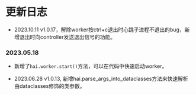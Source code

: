 # 更新日志

+ 2023.10.11 v1.0.17，解除worker按ctrl+c退出时心跳子进程不退出的bug，新增退出时向controller发送退出信号的功能。

### 2023.05.18
+ 新增了`hai.worker.start()`方法，可以在代码中快速启动worker。

+ 2023.06.28 v1.0.13, 新增hai.parse_args_into_dataclasses方法来快速解析由dataclasses修饰的类参数。
